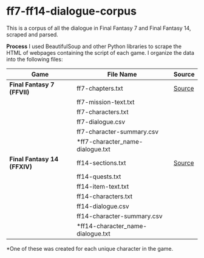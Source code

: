 # ff7-ff14-dialogue-corpus
This is a corpus of all the dialogue in Final Fantasy 7 and Final Fantasy 14, scraped and parsed.

**Process**
I used BeautifulSoup and other Python libraries to scrape the HTML of webpages containing the script of each game. I organize the data into the following files:

| Game                        | File Name                          | Source                                             |
|-----------------------------|------------------------------------|----------------------------------------------------|
| **Final Fantasy 7 (FFVII)**  | ff7-chapters.txt                   | [Source](https://www.yinza.com/Fandom/Script/)    |
|                             | ff7-mission-text.txt              |                                                    |
|                             | ff7-characters.txt                |                                                    |
|                             | ff7-dialogue.csv                  |                                                    |
|                             | ff7-character-summary.csv         |                                                    |
|                             | *ff7-character_name-dialogue.txt   |                                                    |
| **Final Fantasy 14 (FFXIV)** | ff14-sections.txt                 | [Source](https://xiv.quest/)                      |
|                             | ff14-quests.txt                   |                                                    |
|                             | ff14-item-text.txt                |                                                    |
|                             | ff14-characters.txt               |                                                    |
|                             | ff14-dialogue.csv                 |                                                    |
|                             | ff14-character-summary.csv        |                                                    |
|                             | *ff14-character_name-dialogue.txt  |                                                    |

*One of these was created for each unique character in the game.
